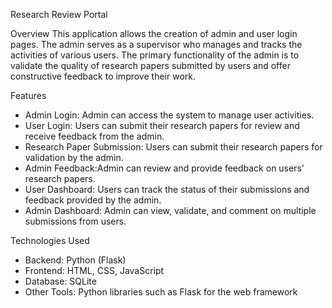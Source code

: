 Research Review Portal

Overview
This application allows the creation of admin and user login pages. The admin serves as a supervisor who manages and tracks the activities of various users. The primary functionality of the admin is to validate the quality of research papers submitted by users and offer constructive feedback to improve their work.

Features
- Admin Login: Admin can access the system to manage user activities.
- User Login: Users can submit their research papers for review and receive feedback from the admin.
- Research Paper Submission: Users can submit their research papers for validation by the admin.
- Admin Feedback:Admin can review and provide feedback on users' research papers.
- User Dashboard: Users can track the status of their submissions and feedback provided by the admin.
- Admin Dashboard: Admin can view, validate, and comment on multiple submissions from users.

Technologies Used
- Backend: Python (Flask)
- Frontend: HTML, CSS, JavaScript
- Database: SQLite
- Other Tools: Python libraries such as Flask for the web framework


